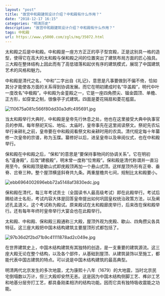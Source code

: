 ```yaml
---
layout: "post"
title: "故宫中和殿建筑设计介绍？中和殿有什么作用？"
date: "2018-12-17 16:15"
categories: "明清历史"
description: "故宫中和殿建筑设计介绍？中和殿有什么作用？"
tags: 中和殿
url: https://www.y5000.com/zgls/mq/35072.html
---
```






太和殿之后是中和殿。中和殿是一座方方正正的亭子型宫殿，正是这别具一格的造型，使得它在高大的太和殿与保和殿之间的位置突出了建筑布局方面的匠心独具。三大殿在整体结构上因此而有了高低错落和起伏有序的建筑模式，展现了中国建筑艺术的风格和魅力。

中和殿是清代之名，“中和”二字出自《礼记》，意思是凡事要做到不偏不倚，恰如其分才能使各方面的关系得到协调发展。而它在明初建成时名“华盖殿”，明代中叶一度改名“中极殿”。中和殿为金銮殿之一，它是一座四角攒尖、镏金圆顶、单檐、正方形，如穿堂之制，很像亭子式建筑。四面是菱花隔扇和菱花槛窗。

![110675a081c566f80dd30a3dfc495691.jpg](https://img.y5000.com/uploads/allimg/181018/110675a081c566f80dd30a3dfc495691.jpg)

当太和殿举行大典时，中和殿是皇帝先行休息之处，他也在这里接受大典中执事官员的参拜。每年祭祀天坛、地坛、太庙时，皇帝事先在这里阅读祭文。祭祀先农坛举行亲耕礼之前，皇帝要在中和殿阅看祭文和亲耕时用的农具。清代规定每十年纂修一次皇帝的宗谱，称为玉牒。纂修好以后，进呈皇帝以及审阅仪式，也在中和殿举行。

保和殿在中和殿之后，“保和”的意思是“要保持事物间的协调关系”。它在明初名“谨身殿”，后改“建极殿”，明末曾一度称“位育殿”。保和殿是清代称谓并一直沿用至今。保和殿顶是歇山式即庑殿顶再加一个悬山式顶。这样屋顶外形有正脊、垂脊、岔脊三种。整个屋顶横竖斜脊共九条。两重屋檐共七间，规制比太和殿要小。

![ebb6964002696ebb72a5148af3830edc.jpg](https://img.y5000.com/uploads/allimg/181018/ebb6964002696ebb72a5148af3830edc.jpg)

保和殿在清代，每三年考试贡士（全国读书人最高级考试）即在此殿举行。考试后赐给进士名衔，考试内容大体是回答皇帝提出如何巩固皇权统治政策方法，以及阐述孔孟道义。这个考试称为殿试。原来殿试在太和殿廊庑举行，后来改在保和殿举行。还有每年年终时皇帝举行大宴会也在此殿举行。

太和殿、中和殿、保和殿三殿通称三大殿，屋顶外观为庑殿、歇山、四角攒尖各具特征。这三座大殿把中国木结构建筑主要屋顶形式都包括了。

![97b36d2f2bd71b9c41111878ad2c049e.jpg](https://img.y5000.com/uploads/allimg/181018/97b36d2f2bd71b9c41111878ad2c049e.jpg)

在世界建筑史上，中国木结构建筑有其独特的创造，是一支重要的建筑源流。这三座大殿无论在整个结构，以及各个部件，从基础到屋顶、从建筑装饰以至施工，都能代表中国古建筑的特点。可以说是中国木结构建筑的最高典型。

明清两代北京发生的多次地震，尤为康熙十八年（1679）的大地震，当时北京民宅倒塌数以万计，但三大殿却安然无恙。这是因为中国木结构侧脚工艺、榫卯工艺和地基分层夯打工艺，都具备刚柔相济的结构功能。因而它具有独特吸收震能之功能。
